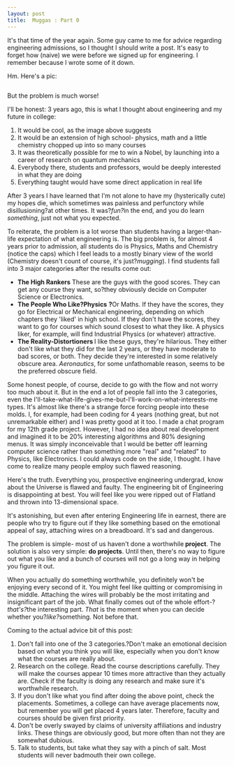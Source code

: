 ```yaml
---
layout: post
title:  Muggas : Part 0
---
```

It's that time of the year again. Some guy came to me for advice regarding engineering admissions, so I thought I should write a post. It's easy to forget how (naive) we were before we signed up for engineering. I remember because I wrote some of it down.

Hm. Here's a pic:

<img src="http://kanudeshpande.files.wordpress.com/2011/05/engineeringreality.jpg" alt="" ></img>

But the problem is much worse!

I'll be honest: 3 years ago, this is what I thought about engineering and my future in college:
<ol >
	<li >It would be cool, as the image above suggests</li>
	<li >It would be an extension of high school- physics, math and a little chemistry chopped up into so many courses</li>
	<li >It was theoretically possible for me to win a Nobel, by launching into a career of research on quantum mechanics</li>
	<li >Everybody there, students and professors, would be deeply interested in what they are doing</li>
	<li >Everything taught would have some direct application in real life</li>
</ol>
After 3 years I have learned that I'm not alone to have my (hysterically cute) my hopes die, which sometimes was painless and perfunctory while disillusioning?at other times. It was?<em >fun?</em>in the end, and you do learn <em >something</em>, just not what you expected.

To reiterate, the problem is a lot worse than students having a larger-than-life expectation of what engineering is.
The big problem is, for almost 4 years prior to admission, all students do is Physics, Maths and Chemistry (notice the caps) which I feel leads to a mostly binary view of the world (Chemistry doesn't count of course, it's just?<em >mugging</em>). I find students fall into 3 major categories after the results come out:
<ul >
	<li ><strong >The High Rankers</strong>
These are the guys with the good scores. They can get any course they want, so?they obviously decide on Computer Science or Electronics.</li>
	<li ><strong >The People Who Like?</strong><strong >Physics</strong>
<strong >?</strong>Or Maths. If they have the scores, they go for Electrical or Mechanical engineering, depending on which chapters they 'liked' in high school. If they don't have the scores, they want to go for courses which sound closest to what they like. A physics liker, for example, will find Industrial Physics (or whatever) attractive.</li>
	<li ><strong >The Reality-Distortioners
</strong>I like these guys, they're hilarious. They either don't like what they did for the last 2 years, or they have moderate to bad scores, or both. They decide they're interested in some relatively obscure area. <em >Aeronautics</em>, for some unfathomable reason, seems to be the preferred obscure field.</li>
</ul>
Some honest people, of course, decide to go with the flow and not worry too much about it. But in the end a lot of people fall into the 3 categories, even the I'll-take-what-life-gives-me-but-I'll-work-on-what-interests-me types. It's almost like there's a strange force forcing people into these molds.
I, for example, had been coding for 4 years (nothing great, but not unremarkable either) and I was pretty good at it too. I made a chat program for my 12th grade project. However, I had no idea about real development and imagined it to be 20% interesting algorithms and 80% designing menus. It was simply inconceivable that I would be better off learning computer science rather than something more "real" and "related" to Physics, like Electronics. I could always code on the side, I thought. I have come to realize many people employ such flawed reasoning.

Here's the truth. Everything you, prospective engineering undergrad, know about the Universe is flawed and faulty. The engineering bit of Engineering is disappointing at best. You will feel like you were ripped out of Flatland and thrown into 13-dimensional space.

It's astonishing, but even after entering Engineering life in earnest, there are people who try to figure out if they like something based on the emotional appeal of say, attaching wires on a breadboard. It's sad and dangerous.

The problem is simple- most of us haven't done a worthwhile<strong > project</strong>. The solution is also very simple: <strong >do projects</strong>. Until then, there's no way to figure out what you like and a bunch of courses will not go a long way in helping you figure it out.

When you actually do something worthwhile, you definitely won't be enjoying every second of it. You might feel like quitting or compromising in the middle. Attaching the wires will probably be the most irritating and insignificant part of the job. What finally comes out of the whole effort-?<em >that's?</em>the interesting part. <em >That</em> is the moment when you can decide whether you?<em >like?</em>something. Not before that.

Coming to the actual advice bit of this post:
<ol >
	<li >Don't fall into one of the 3 categories.?Don't make an emotional decision based on what you think you will like, especially when you don't know what the courses are really about.</li>
	<li >Research on the college. Read the course descriptions carefully. They will make the courses appear 10 times more attractive than they actually are. Check if the faculty is doing any research and make sure it's worthwhile research.</li>
	<li >If you don't like what you find after doing the above point, check the placements. Sometimes, a college can have average placements now, but remember you will get placed 4 years later. Therefore, faculty and courses should be given first priority.</li>
	<li >Don't be overly swayed by claims of university affiliations and industry links. These things are obviously good, but more often than not they are somewhat dubious.</li>
	<li >Talk to students, but take what they say with a pinch of salt. Most students will never badmouth their own college.</li>
</ol>